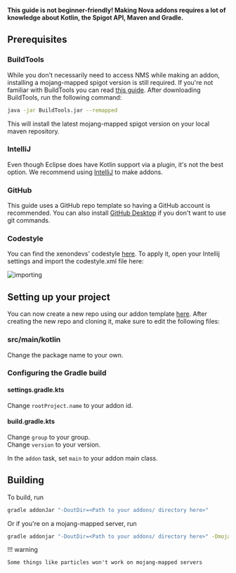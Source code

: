 **This guide is not beginner-friendly! Making Nova addons requires a lot of
knowledge about Kotlin, the Spigot API, Maven and Gradle.**

## Prerequisites

### BuildTools

While you don't necessarily need to access NMS while making an addon, installing a mojang-mapped spigot version is still
required. If you're not familiar with BuildTools you can read [this guide](https://www.spigotmc.org/wiki/buildtools/). After
downloading BuildTools, run the following command:

```bash
java -jar BuildTools.jar --remapped
```

This will install the latest mojang-mapped spigot version on your local maven repository.

### IntelliJ

Even though Eclipse does have Kotlin support via a plugin, it's not the best option. We recommend using [IntelliJ](https://www.jetbrains.com/idea/)
to make addons.

### GitHub

This guide uses a GitHub repo template so having a GitHub account is recommended. You can also install [GitHub Desktop](https://desktop.github.com/)
if you don't want to use git commands.

### Codestyle

You can find the xenondevs' codestyle [here](https://github.com/xenondevs/Nova/blob/main/codestyle.xml). To apply it, open 
your Intellij settings and import the codestyle.xml file here:

![importing](https://i.imgur.com/gvLfaQg.png)

## Setting up your project

You can now create a new repo using our addon template [here](https://github.com/xenondevs/Nova-Addon-Template/generate).
After creating the new repo and cloning it, make sure to edit the following files:

### src/main/kotlin

Change the package name to your own.

### Configuring the Gradle build

#### settings.gradle.kts

Change `rootProject.name` to your addon id.

#### build.gradle.kts

Change `group` to your group.  
Change `version` to your version.

In the `addon` task, set `main` to your addon main class.

## Building

To build, run
```bash title="Build with Maven"
gradle addonJar "-DoutDir=<Path to your addons/ directory here>"
```
Or if you're on a mojang-mapped server, run
```bash title="Build with Maven"
gradle addonjar "-DoutDir=<Path to your addons/ directory here>" -Dmojang-mapped
```

!!! warning

    Some things like particles won't work on mojang-mapped servers